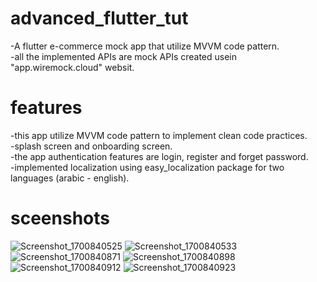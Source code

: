 # advanced_flutter_tut

-A flutter e-commerce mock app that utilize MVVM code pattern.  
-all the implemented APIs are mock APIs created usein "app.wiremock.cloud" websit.  

# features

-this app utilize MVVM code pattern to implement clean code practices.  
-splash screen and onboarding screen.  
-the app authentication features are login, register and forget password.  
-implemented localization using easy_localization package for two languages (arabic - english).

# sceenshots
![Screenshot_1700840525](https://github.com/Nazir-Dan/firebase_image_storage_bloc/assets/148558670/d5ff0f5d-7220-4a70-bf4a-7ff5fbc41eb3)
![Screenshot_1700840533](https://github.com/Nazir-Dan/firebase_image_storage_bloc/assets/148558670/1ee6d515-b653-4d5b-9dd6-9581bedf336a)
![Screenshot_1700840871](https://github.com/Nazir-Dan/firebase_image_storage_bloc/assets/148558670/cfa679ca-629c-4328-8110-6026e10e19b1)
![Screenshot_1700840898](https://github.com/Nazir-Dan/firebase_image_storage_bloc/assets/148558670/61766c2c-4cb2-4c06-9e58-4a87a622c973)
![Screenshot_1700840912](https://github.com/Nazir-Dan/firebase_image_storage_bloc/assets/148558670/8fa57af3-394f-452d-b2da-b9bface04df0)
![Screenshot_1700840923](https://github.com/Nazir-Dan/firebase_image_storage_bloc/assets/148558670/c7a468d1-3c75-4f01-a270-aba8a285dd8c)
